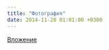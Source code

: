 ```yaml
---
title: "Фотография"
date: 2014-11-28 01:01:00 +0300
---
```



[Вложение](/assets/vk_photos/3/_Vh6qi5iVx0.jpg)
